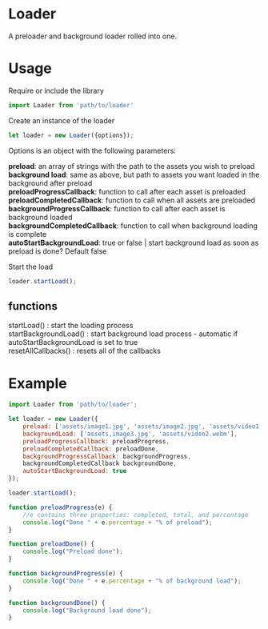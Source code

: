 # Loader
A preloader and background loader rolled into one.

# Usage

Require or include the library
```javascript
import Loader from 'path/to/loader'
```

Create an instance of the loader
```javascript
let loader = new Loader({options});
```

Options is an object with the following parameters:

**preload**: an array of strings with the path to the assets you wish to preload  
**background load**: same as above, but path to assets you want loaded in the background after preload       
**preloadProgressCallback**: function to call after each asset is preloaded       
**preloadCompletedCallback**: function to call when all assets are preloaded              
**backgroundProgressCallback**: function to call after each asset is background loaded       
**backgroundCompletedCallback**: function to call when background loading is complete      
**autoStartBackgroundLoad**: true or false | start background load as soon as preload is done? Default false

Start the load
```javascript
loader.startLoad();
```

## functions      
startLoad() : start the loading process    
startBackgroundLoad() : start background load process - automatic if autoStartBackgroundLoad is set to true    
resetAllCallbacks() : resets all of the callbacks

# Example

```javascript
import Loader from 'path/to/loader';

let loader = new Loader({
    preload: ['assets/image1.jpg', 'assets/image2.jpg', 'assets/video1.mp4'],
    backgroundLoad: ['assets,image3.jpg', 'assets/video2.webm'],
    preloadProgressCallback: preloadProgress,
    preloadCompletedCallback: preloadDone,
    backgroundProgressCallback: backgroundProgress,
    backgroundCompletedCallback backgroundDone,
    autoStartBackgroundLoad: true
});

loader.startLoad();

function preloadProgress(e) {
    //e contains three properties: completed, total, and percentage
    console.log("Done " + e.percentage + "% of preload");
}

function preloadDone() {
    console.log("Preload done");
}

function backgroundProgress(e) {
    console.log("Done " + e.percentage + "% of background load");
}

function backgroundDone() {
    console.log("Background load done");
}
```


